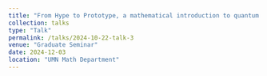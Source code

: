 ```yaml
---
title: "From Hype to Prototype, a mathematical introduction to quantum computing"
collection: talks
type: "Talk"
permalink: /talks/2024-10-22-talk-3
venue: "Graduate Seminar"
date: 2024-12-03
location: "UMN Math Department"
---
```

